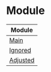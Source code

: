 

# Module

| Module |
| ------ |
| [Main](https://github.com/samwhelp/anduinos-iso-builder-remix-advance-kde-plasma/blob/main/helper/docs/module/module-main.md) |
| [Ignored](https://github.com/samwhelp/anduinos-iso-builder-remix-advance-kde-plasma/blob/main/helper/docs/module/module-ignored.md) |
| [Adjusted](https://github.com/samwhelp/anduinos-iso-builder-remix-advance-kde-plasma/blob/main/helper/docs/module/module-adjusted.md) |
